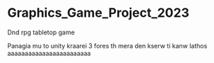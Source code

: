 # Graphics_Game_Project_2023
Dnd rpg tabletop game 


Panagia mu to unity kraarei 3 fores th mera 
den kserw ti kanw lathos aaaaaaaaaaaaaaaaaaaaaaaa
